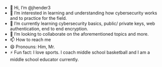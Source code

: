 - 👋 Hi, I’m @jhender3
- 👀 I’m interested in learning and understanding how cybersecurity works and to practice for the field. 
- 🌱 I’m currently learning cybersecurity basics, public/ private keys, web authentication, end to end encryption.
- 💞️ I’m looking to collaborate on the aforementioned topics and more.
- 📫 How to reach me 
- 😄 Pronouns: Him, Mr.
- ⚡ Fun fact: I love sports. I coach middle school basketball and I am a middle school educator currently.

<!---
jhender3/jhender3 is a ✨ special ✨ repository because its `README.md` (this file) appears on your GitHub profile.
You can click the Preview link to take a look at your changes.
--->
